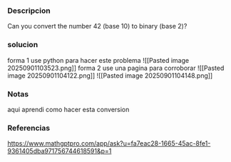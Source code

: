 ### Descripcion
Can you convert the number 42 (base 10) to binary (base 2)?

### solucion
forma 1
use python para hacer este problema
![[Pasted image 20250901103523.png]]
forma 2
use una pagina para corroborar
![[Pasted image 20250901104122.png]]
![[Pasted image 20250901104148.png]]

### Notas
aqui aprendi como hacer esta conversion 
### Referencias 
https://www.mathgptpro.com/app/ask?u=fa7eac28-1665-45ac-8fe1-9361405dba971756744618591&p=1

